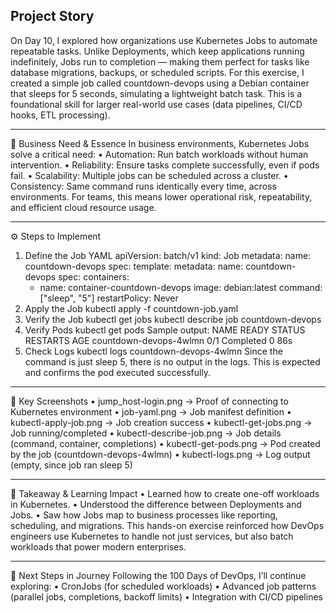 ## Project Story
On Day 10, I explored how organizations use Kubernetes Jobs to automate repeatable tasks. Unlike Deployments, which keep applications running indefinitely, Jobs run to completion — making them perfect for tasks like database migrations, backups, or scheduled scripts.
For this exercise, I created a simple job called countdown-devops using a Debian container that sleeps for 5 seconds, simulating a lightweight batch task. This is a foundational skill for larger real-world use cases (data pipelines, CI/CD hooks, ETL processing).
________________________________________
🏢 Business Need & Essence
In business environments, Kubernetes Jobs solve a critical need:
•	Automation: Run batch workloads without human intervention.
•	Reliability: Ensure tasks complete successfully, even if pods fail.
•	Scalability: Multiple jobs can be scheduled across a cluster.
•	Consistency: Same command runs identically every time, across environments.
For teams, this means lower operational risk, repeatability, and efficient cloud resource usage.
________________________________________
⚙️ Steps to Implement
1. Define the Job YAML
apiVersion: batch/v1
kind: Job
metadata:
  name: countdown-devops
spec:
  template:
    metadata:
      name: countdown-devops
    spec:
      containers:
      - name: container-countdown-devops
        image: debian:latest
        command: ["sleep", "5"]
      restartPolicy: Never
2. Apply the Job
kubectl apply -f countdown-job.yaml
3. Verify the Job
kubectl get jobs
kubectl describe job countdown-devops
4. Verify Pods
kubectl get pods
Sample output:
NAME                     READY   STATUS      RESTARTS   AGE
countdown-devops-4wlmn   0/1     Completed   0          86s
5. Check Logs
kubectl logs countdown-devops-4wlmn
Since the command is just sleep 5, there is no output in the logs. This is expected and confirms the pod executed successfully.
________________________________________
📸 Key Screenshots
•	jump_host-login.png → Proof of connecting to Kubernetes environment
•	job-yaml.png → Job manifest definition
•	kubectl-apply-job.png → Job creation success
•	kubectl-get-jobs.png → Job running/completed
•	kubectl-describe-job.png → Job details (command, container, completions)
•	kubectl-get-pods.png → Pod created by the job (countdown-devops-4wlmn)
•	kubectl-logs.png → Log output (empty, since job ran sleep 5)
________________________________________
🌟 Takeaway & Learning Impact
•	Learned how to create one-off workloads in Kubernetes.
•	Understood the difference between Deployments and Jobs.
•	Saw how Jobs map to business processes like reporting, scheduling, and migrations.
This hands-on exercise reinforced how DevOps engineers use Kubernetes to handle not just services, but also batch workloads that power modern enterprises.
________________________________________
🔗 Next Steps in Journey
Following the 100 Days of DevOps, I’ll continue exploring:
•	CronJobs (for scheduled workloads)
•	Advanced job patterns (parallel jobs, completions, backoff limits)
•	Integration with CI/CD pipelines
